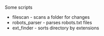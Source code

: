 Some scripts

* filescan - scans a folder for changes
* robots_parser - parses robots.txt files
* ext_finder - sorts directory by extensions
